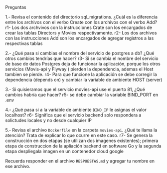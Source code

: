 Preguntas

1.- Revisa el contenido del directorio sql_migrations. ¿Cuál es la diferencia entre los archivos con el verbo Create con los archivos con el verbo Add?
    r1- Los dos archvivos con la instrucciones Crate son los encargados de crear las tablas Directors y Movies respectivamente.
    r2- Los dos archivos con las instrucciones Add son los encargados de agregar registros a las respectivas tablas

2.- ¿Qué pasa si cambias el nombre del servicio de postgres a db? ¿Qué otros cambios tendrías que hacer?
    r3- Si se cambia el nombre del servicio de base de datos Postgres deja de funcionar la aplicación, porque los otros servicios (Movis-api y Flyway ) pierden la dependencia, ademas el Host tambien se pierde.
    r4- Para que funcione la aplicación se debe corregir la dependencia (depends on) y cambiar la variable de ambiente HOST (server)

3.- Si quisieramos que el servicio movies-api use el puerto 81, ¿Qué cambios habría que hacer? 
    r5- se debe cambiar la variable BIND_PORT en .env

4.- ¿Qué pasa si a la variable de ambiente `BIND_IP` le asignas el valor localhost?
    r6- Significa que el servicio backend solo respondera a solictudes locales y no desde cualquier IP

5.- Revisa el archivo `Dockerfile` en la carpeta `movies-api`. ¿Qué te llama la atención? Trata de explicar lo que ocurre en este caso.
    r7- Se genera la construcción en dos etapas (se utilizan dos imagenes existentes); primera  etapa de construccion de la apliación backend en software Go  y la segunda  etapa despliegala imagen en un contenedor cloud google

Recuerda responder en el archivo `RESPUESTAS.md` y agregar tu nombre en ese archivo.